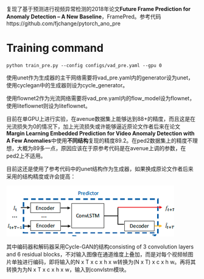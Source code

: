 复现了基于预测进行视频异常检测的2018年论文**Future Frame Prediction for Anomaly Detection – A New Baseline**，FramePred。参考代码https://github.com/fjchange/pytorch_ano_pre


# Training command
`python train_pre.py --config configs/vad_pre.yaml --gpu 0`

使用unet作为生成器的主干网络需要将vad_pre.yaml内的generator设为unet，使用cyclegan中的生成器则设为cycle_generator。

使用flownet2作为光流网络需要将vad_pre.yaml内的flow_model设为flownet，使用liteflownet则设为liteflownet。

目前在单GPU上进行实验，在avenue数据集上能够达到88+的精度，而且这是在光流损失为0的情况下，加上光流损失或许能够逼近原论文作者后来在论文**Margin Learning Embedded Prediction for Video Anomaly Detection with A Few Anomalies**中使用**不同结构**复现的精度89.2。在ped2数据集上的精度不理想，大概为89多一点，原因应该在于原参考代码是在avenue上调的参数，在ped2上不适用。

目前这还是使用了参考代码中的unet结构作为生成器，如果换成原论文作者后来采用的结构精度或许会提高：

![image-20201228094649026](MLEP-predictor.png)

其中编码器和解码器采用Cycle-GAN的结构consisting of 3 convolution layers and 6 residual blocks，不对输入图像在通道维度上叠加，而是对每个视频帧图片单独进行编码，即将输入的N x T x c x h x w转换为(N x T) x c x h w。再将其转换为为N x T x c x h x w，输入到convlstm模块。

